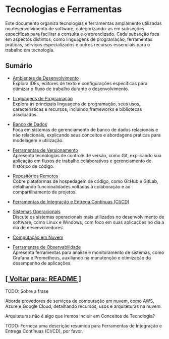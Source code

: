 # Tecnologias e Ferramentas

Este documento organiza tecnologias e ferramentas amplamente utilizadas no desenvolvimento de software, categorizando-as em subseções específicas para facilitar a consulta e o aprendizado. Cada subseção foca em aspectos distintos, como linguagens de programação, ferramentas práticas, serviços especializados e outros recursos essenciais para o trabalho em tecnologia.

## Sumário

- [Ambientes de Desenvolvimento](./1-ambientes-desenvolvimento/ambientes-desenvolvimento.md)  
    Explora IDEs, editores de texto e configurações específicas para otimizar o fluxo de trabalho durante o desenvolvimento.
- [Linguagens de Programação](./2-linguagens-programacao/linguagens-programacao.md)  
    Explora as principais linguagens de programação, seus usos, características e recursos, incluindo frameworks e bibliotecas associados.
- [Banco de Dados](./3-bancos-dados/banco-dados.md)  
    Foca em sistemas de gerenciamento de banco de dados relacionais e não relacionais, explicando seus conceitos e abordagens práticas para modelagem e utilização.
- [Ferramentas de Versionamento](./4-ferramentas-versionamento/ferramentas-versionamento.md)  
    Apresenta tecnologias de controle de versão, como Git, explicando sua aplicação em fluxos de trabalho colaborativos e gerenciamento de histórico de código.
- [Repositórios Remotos](./5-repositorios-remotos/repositorios-remotos.md)  
    Cobre plataformas de hospedagem de código, como GitHub e GitLab, detalhando funcionalidades voltadas à colaboração e ao compartilhamento de projetos.
- [Ferramentas de Integração e Entrega Contínuas (CI/CD)](./6-ferramentas-integracao-entrega-continuas/ferramentas-integracao-entrega-continuas.md)  

- [Sistemas Operacionais](./7-sistemas-operacionais/sistemas-operacionais.md)  
    Discute os sistemas operacionais mais utilizados no desenvolvimento de software, como Linux e Windows, com foco em suas aplicações no dia a dia de desenvolvedores.
- [Computação em Nuvem](./8-computacao-nuvem/computacao-nuvem.md)  

- [Ferramentas de Observabilidade](./9-ferramentas-observabilidade/ferramentas-observabilidade.md)  
    Apresenta ferramentas para análise e monitoramento de sistemas, como Grafana e Prometheus, auxiliando na manutenção e otimização do desempenho de aplicações.

## [[ Voltar para: README ]](../../README.md)

TODO: Sobre a frase

Aborda provedores de serviços de computação em nuvem, como AWS, Azure e Google Cloud, detalhando recursos, usos e arquiteturas na nuvem.

Arquiteturas não é algo que iremos incluir em Conceitos de Tecnologia?

TODO: Forneça uma descrição resumida para Ferramentas de Integração e Entrega Contínuas (CI/CD), por favor.